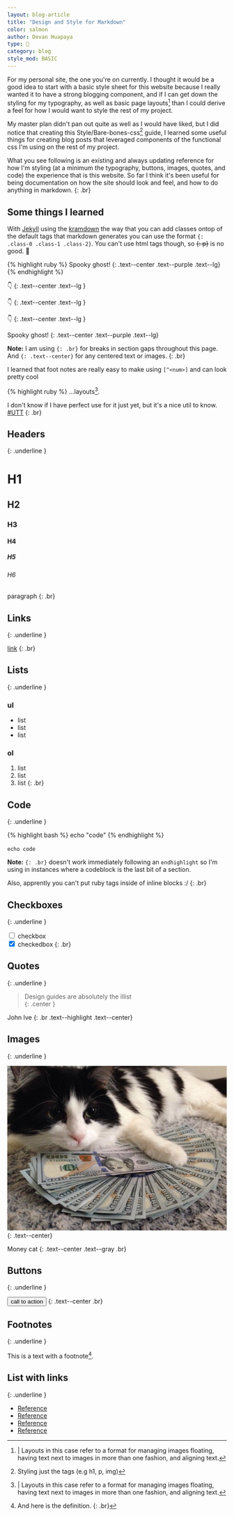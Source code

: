 ```yaml
---
layout: blog-article
title: "Design and Style for Markdown"
color: salmon
author: Devan Huapaya
type: 📝
category: blog
style_mod: BASIC
---
```


For my personal site, <span class="text--gray">the one you're on currently</span>. I thought it would be a good
idea to start with a basic style sheet for this website because I really wanted
it to have a strong blogging component, and if I can get down the styling for my
typography, as well as basic page layouts[^1] than I could derive a feel for how I would
want to style the rest of my project.

[^1]: |
    Layouts in this case refer to a format for managing images floating,
    having text next to images in more than one fashion, and aligning text.  

My master plan didn't pan out quite as well as I would have liked, but I did notice that
creating this Style/Bare-bones-css[^2] guide, I learned some useful things for creating
blog posts that leveraged components of the functional css I'm using on the rest of my project.

[^2]: Styling just the tags (e.g h1, p, img)

What you see following is an existing and always updating reference for how I'm styling
(at a minimum the typography, buttons, images, quotes, and code) the experience that is
this website. So far I think it's been useful for being documentation on how the site should
look and feel, and how to do anything in markdown.
{: .br}

## Some things I learned
With [Jekyll](http://lmgtfy.com/?q=Jekyll)  using the [kramdown](http://lmgtfy.com/?q=kramdown) the way that you can add classes ontop of the default tags that markdown generates you can use the format
`{: .class-0 .class-1 .class-2}`. You can't use html tags though, so <s>{: p}</s> is no good. 🙅

{% highlight ruby %}
Spooky ghost!
{: .text--center .text--purple .text--lg}
{% endhighlight %}

👇
{: .text--center .text--lg }

👇
{: .text--center .text--lg }

👇
{: .text--center .text--lg }

Spooky ghost!
{: .text--center .text--purple .text--lg}

**Note:** I am using `{: .br}` for breaks in section gaps throughout this page.
And `{: .text--center}` for any centered text or images.
{: .br}

I learned that foot notes are really easy to make using `[^<num>]` and can look pretty cool

{% highlight ruby %}
...layouts[^1].
<!-- Leave a blank line or double space after first line -->
[^1]: Layouts in this case refer to
{% endhighlight %}

I don't know if I have perfect use for it just yet, but it's a nice util to know.
[#UTT](https://twitter.com/hashtag/utt)
{: .br}

## Headers
{: .underline }

# H1

## H2

### H3

#### H4

##### H5

###### H6

paragraph
{: .br}

## Links
{: .underline }

[link](http://google.com)
{: .br}

## Lists
{: .underline }

### ul

- list
- list
- list

### ol

1. list
2. list
3. list
{: .br}


## Code
{: .underline }

{% highlight bash %}
echo "code"
{% endhighlight %}

`echo code`

**Note:** `{: .br}` doesn't work immediately following an `endhighlight`
 so I'm using in instances where a codeblock is the last bit of a section.

Also, apprently you can't put ruby tags inside of inline blocks :/
{: .br}

## Checkboxes
{: .underline }

<input type="checkbox">  checkbox  
<input type="checkbox" checked> checkedbox
{: .br}


## Quotes
{: .underline }

> Design guides are absolutely the illist  
{: .center }

John Ive
{: .br .text--highlight .text--center}

## Images
{: .underline }

![gras](/assets/images/cat.jpg)
{: .text--center}

Money cat
{: .text--center .text--gray .br}

## Buttons
{: .underline }

<button>call to action</button>
{: .text--center .br}

## Footnotes
{: .underline }

This is a text with a
footnote[^3].

[^3]: And here is the definition.
{: .br}

## List with links
{: .underline }

- [Reference](http://google.com)
- [Reference](http://google.com)
- [Reference](http://google.com)
- [Reference](http://google.com)
